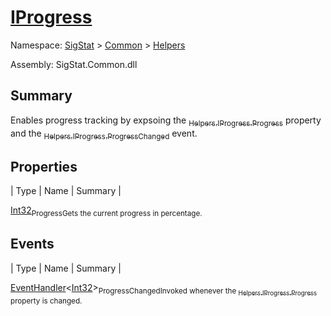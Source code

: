 # [IProgress](./IProgress.md)

Namespace: [SigStat]() > [Common](./../README.md) > [Helpers](./README.md)

Assembly: SigStat.Common.dll

## Summary
Enables progress tracking by expsoing the [<sub>Helpers.IProgress.Progress</sub>](https://github.com/hargitomi97/sigstat/blob/master/docs/md/SigStat/Common/Helpers/IProgress.md) property and the [<sub>Helpers.IProgress.ProgressChanged</sub>](https://github.com/hargitomi97/sigstat/blob/master/docs/md/SigStat/Common/Helpers/IProgress.md) event.

## Properties

| Type | Name | Summary | 

[Int32](https://docs.microsoft.com/en-us/dotnet/api/System.Int32)<sub>Progress</sub><sub>Gets the current progress in percentage.</sub>


## Events

| Type | Name | Summary | 

[EventHandler](https://docs.microsoft.com/en-us/dotnet/api/System.EventHandler-1)\<[Int32](https://docs.microsoft.com/en-us/dotnet/api/System.Int32)><sub>ProgressChanged</sub><sub>Invoked whenever the [<sub>Helpers.IProgress.Progress</sub>](https://github.com/hargitomi97/sigstat/blob/master/docs/md/SigStat/Common/Helpers/IProgress.md) property is changed.</sub>


